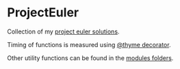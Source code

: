 # ProjectEuler
Collection of my [project euler solutions](https://projecteuler.net).

Timing of functions is measured using [@thyme decorator](https://github.com/Senofjohan/ProjectEuler/blob/master/modules/utils.py).

Other utility functions can be found in the [modules folders](https://github.com/Senofjohan/ProjectEuler/tree/master/modules).
